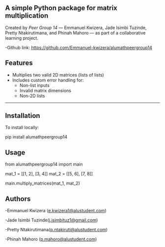 A simple Python package for matrix multiplication
---
 Created by *Peer Group 14* — Emmanuel Kwizera, Jade Isimbi Tuzinde, Pretty Ntakirutimana, and Phinah Mahoro — as part of a collaborative learning project.

-Github link: https://github.com/Emmanuel-kwizera/alumathpeergroup14
## Features

- Multiplies two valid 2D matrices (lists of lists)
- Includes custom error handling for:
  - Non-list inputs
  - Invalid matrix dimensions
  - Non-2D lists

---

## Installation

To install locally:


pip install alumathpeergroup14
 

## Usage

from alumathpeergroup14 import main 

mat_1 = [[1, 2], [3, 4]]
mat_2 = [[5, 6], [7, 8]]

main.multiply_matrices(mat_1, mat_2)



## Authors


-Emmanuel Kwizera (e.kwizera1@alustudent.com)

-Jade Isimbi Tuzinde(j.isimbituz1@gmail.com)

-Pretty Ntakirutimana(p.ntakiruti@alustudent.com)

-Phinah Mahoro (p.mahoro@alustudent.com)
